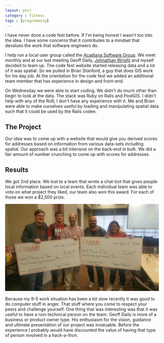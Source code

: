 ```yaml
---
layout: post
category : fitness
tags : [programming]
---
```


I have never done a code fest before.  If I'm being honest I wasn't too into the idea.  I 
have some concerns that it contributes to a mindset that devalues the work that software
engineers do.

I help run a local user group called the [Acadiana Software Group](https://acadianasoftwaregroup.org/#/).  We
meet monthly and at our last meeting Geoff Daily, [Johnathan Wright](http://www.mustmodify.com/) and myself decided to
team up.  The code fest website started releasing data and a lot of it was spatial.  So
we pulled in Brian Stanford, a guy that does GIS work for his day job. At the orientation for the 
code fest we added an additional team member that has experience in design and front-end.

On Wednesday we were able to start coding.  We didn't do much other than begin
to look at the data.  The stack was Ruby on Rails and PostGIS.  I didn't help with
any of the RoR, I don't have any experience with it.  Me and Brian were able to make 
ourselves useful by loading and manipulating spatial data such that it could be used 
by the Rails codee.

## The Project

Our idea was to come up with a website that would give you derived scores for addresses based
on information from various data-sets including spatial.  Our approach was a bit 
intensive on the back-end in bulk.  We did a fair amount of number crunching to come up with
scores for addresses.

## Results 

We got 2nd place.  We lost to a team that wrote a chat-bot that gives people local information
based on local events.  Each individual team was able to vote on what project they liked, our
team also won this award.  For each of those we won a $2,500 prize.

![alt text](/assets/images/misc/ccf_2017.jpg)

Because my 9-5 work situation has been a bit slow recently it was good to do computer stuff in
anger.  That stuff where you come to respect your peers and challenge yourself.  One thing that 
was interesting was that it was useful to have a non-technical person on the team.  Geoff
Daily is more of a business or product owner type.  His enthusiasm for the vision, guidance and
ultimate presentation of our project was invaluable.  Before the experience I probably would have
discounted the value of having that type of person involved in a hack-a-thon.
